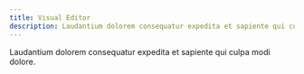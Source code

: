 ```yaml
---
title: Visual Editor
description: Laudantium dolorem consequatur expedita et sapiente qui culpa modi dolore.
---
```


Laudantium dolorem consequatur expedita et sapiente qui culpa modi dolore.
